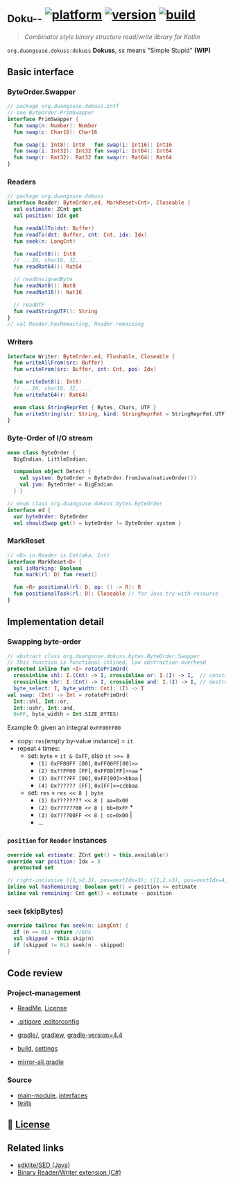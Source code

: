 # <sub>Doku--</sub> [![platform]](https://kotlinlang.org/api/latest/jvm/stdlib/kotlin.io/index.html) [![version]](build.gradle) [![build]](https://travis-ci.org/duangsuse/Dokuss)
[platform]: https://img.shields.io/badge/kotlin-jvm--1.3-orange?style=flat-square&logo=kotlin
[version]: https://img.shields.io/badge/version-1.0-informational?style=flat-square
[build]: https://img.shields.io/travis/duangsuse-valid-projects/Dokuss?style=flat-square

> _Combinator style binary structure read/write library for Kotlin_

`org.duangsuse.dokuss:dokuss`
__Dokuss__, _ss_ means "Simple Stupid" __(WIP)__

## Basic interface

### ByteOrder.Swapper

```kotlin
// package org.duangsuse.dokuss.intf
// see ByteOrder.PrimSwapper
interface PrimSwapper {
  fun swap(n: Number): Number
  fun swap(c: Char16): Char16

  fun swap(i: Int8): Int8   fun swap(i: Int16): Int16
  fun swap(i: Int32): Int32 fun swap(i: Int64): Int64
  fun swap(r: Rat32): Rat32 fun swap(r: Rat64): Rat64
}
```

### Readers

```kotlin
// package org.duangsuse.dokuss
interface Reader: ByteOrder.ed, MarkReset<Cnt>, Closeable {
  val estimate: ZCnt get
  val position: Idx get

  fun readAllTo(dst: Buffer)
  fun readTo(dst: Buffer, cnt: Cnt, idx: Idx)
  fun seek(n: LongCnt)

  fun readInt8(): Int8
  // ...16, char16, 32, ...
  fun readRat64(): Rat64

  // readUnsignedByte
  fun readNat8(): Nat8
  fun readNat16(): Nat16

  // readUTF
  fun readStringUTF(): String
}
// val Reader.hasRemaining, Reader.remaining
```

### Writers

```kotlin
interface Writer: ByteOrder.ed, Flushable, Closeable {
  fun writeAllFrom(src: Buffer)
  fun writeFrom(src: Buffer, cnt: Cnt, pos: Idx)

  fun writeInt8(i: Int8)
  // ...16, char16, 32, ...
  fun writeRat64(r: Rat64)

  enum class StringReprFmt { Bytes, Chars, UTF }
  fun writeString(str: String, kind: StringReprFmt = StringReprFmt.UTF)
}
```

### Byte-Order of I/O stream

```kotlin
enum class ByteOrder {
  BigEndian, LittleEndian;

  companion object Detect {
    val system: ByteOrder = ByteOrder.fromJava(nativeOrder())
    val jvm: ByteOrder = BigEndian
  } }
```

```kotlin
// enum class org.duangsuse.dokuss.bytes.ByteOrder
interface ed {
  var byteOrder: ByteOrder
  val shouldSwap get() = byteOrder != ByteOrder.system }
```

### MarkReset

```kotlin
// <D> in Reader is Cnt(aka. Int)
interface MarkReset<D> {
  val isMarking: Boolean
  fun mark(rl: D) fun reset()

  fun <R> positional(rl: D, op: () -> R): R
  fun positionalTask(rl: D): Closeable // for Java try-with-resource
}
```

## Implementation detail

### Swapping byte-order

```kotlin
// abstract class org.duangsuse.dokuss.bytes.ByteOrder.Swapper
// This function is functional-inlined, low abstraction-overhead
protected inline fun <I> rotatePrimOrd(
  crossinline shl: I.(Cnt) -> I, crossinline or: I.(I) -> I,  // construct I
  crossinline shr: I.(Cnt) -> I, crossinline and: I.(I) -> I, // destruct I
  byte_select: I, byte_width: Cnt): (I) -> I
val swap: (Int) -> Int = rotatePrimOrd(
  Int::shl, Int::or,
  Int::ushr, Int::and,
  0xFF, byte_width = Int.SIZE_BYTES)
```

Example 0: given an integral `0xFF00FF00`
+ copy: `res`(empty by-value instance) = `it`
+ repeat `4` times:
  + set: `byte` = `it & 0xFF`, also `it >>= 8`
    + `(1) 0xFF00FF [00]`, `0xFF00FF[00]>>`
    + `(2) 0x??FF00 [FF]`, `0xFF00[FF]>>aa` *
    + `(3) 0x????FF [00]`, `0xFF[00]>>bbaa` |
    + `(4) 0x?????? [FF]`, `0x[FF]>>ccbbaa`
  + set: `res` = `res << 8 | byte`
    + `(1) 0x???????? << 8 | aa=0x00`
    + `(2) 0x??????00 << 8 | bb=0xFF` *
    + `(3) 0x????00FF << 8 | cc=0x00` |
    + ...
    
### `position` for `Reader` instances

```kotlin
override val estimate: ZCnt get() = this.available()
override var position: Idx = 0
  protected set

// right-inclusive ([1,>2,3], pos=nextIdx=3); ([1,2,>3], pos=nextIdx=4, >size)
inline val hasRemaining: Boolean get() = position <= estimate
inline val remaining: Cnt get() = estimate - position
```

### `seek` (skipBytes)

```kotlin
override tailrec fun seek(n: LongCnt) {
  if (n == 0L) return //EOS
  val skipped = this.skip(n)
  if (skipped != 0L) seek(n - skipped)
}
```

## Code review

### Project-management

+ [ReadMe](README.md), [License](LICENSE)
+ [.gitigore](.gitignore) [.editorconfig](.editorconfig)


+ [gradle/](gradle), [gradlew](gradlew), [gradle-version=4.4](gradle/wrapper/gradle-wrapper.properties)
+ [build](build.gradle), [settings](settings.gradle)
+ [mirror-ali.gradle](gradle/mirror-ali.gradle)

### Source

+ [main-module](src/main/kotlin), [interfaces](src/main/kotlin/org/duangsuse/dokuss/intf)
+ [tests](src/test/kotlin/org/duangsuse/dokuss)

## 📓 [License](LICENSE)

## Related links

+ [sdklite/SED (Java)](https://github.com/sdklite/sed/blob/master/src/main/java/com/sdklite/sed/)
+ [Binary Reader/Writer extension (C#)](https://www.cnblogs.com/conmajia/p/a-more-powerful-binary-reader-writer.html)
